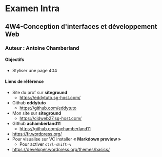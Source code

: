 # Examen Intra
## 4W4-Conception d'interfaces et développement Web
### Auteur : Antoine Chamberland

#### Objectifs
- Styliser une page 404


#### Liens de référence
- Site du prof sur **siteground**
    - https://eddytuto.sg-host.com/
- Github **eddytuto**
    - https://github.com/eddytuto
- Mon site sur **siteground**
    - https://cidweb27.sg-host.com/
- Github **achamberland11**
    - https://github.com/achamberland11
- https://fr.wordpress.org/
- Pour visualise sur VC installer  **« Markdown preview »**
    - Pour activer `ctrl-shift-v`
- https://developer.wordpress.org/themes/basics/

